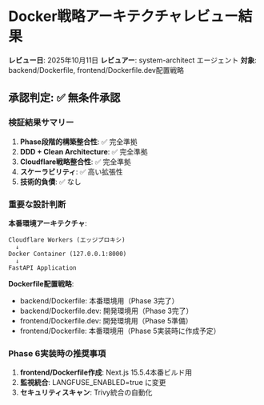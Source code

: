 # Docker戦略アーキテクチャレビュー結果

**レビュー日**: 2025年10月11日
**レビュアー**: system-architect エージェント
**対象**: backend/Dockerfile, frontend/Dockerfile.dev配置戦略

## 承認判定: ✅ 無条件承認

### 検証結果サマリー

1. **Phase段階的構築整合性**: ✅ 完全準拠
2. **DDD + Clean Architecture**: ✅ 完全準拠  
3. **Cloudflare戦略整合性**: ✅ 完全準拠
4. **スケーラビリティ**: ✅ 高い拡張性
5. **技術的負債**: ✅ なし

### 重要な設計判断

**本番環境アーキテクチャ**:
```
Cloudflare Workers (エッジプロキシ) 
  ↓
Docker Container (127.0.0.1:8000)
  ↓
FastAPI Application
```

**Dockerfile配置戦略**:
- backend/Dockerfile: 本番環境用（Phase 3完了）
- backend/Dockerfile.dev: 開発環境用（Phase 3完了）
- frontend/Dockerfile.dev: 開発環境用（Phase 5準備）
- frontend/Dockerfile: 本番環境用（Phase 5実装時に作成予定）

### Phase 6実装時の推奨事項

1. **frontend/Dockerfile作成**: Next.js 15.5.4本番ビルド用
2. **監視統合**: LANGFUSE_ENABLED=true に変更
3. **セキュリティスキャン**: Trivy統合の自動化